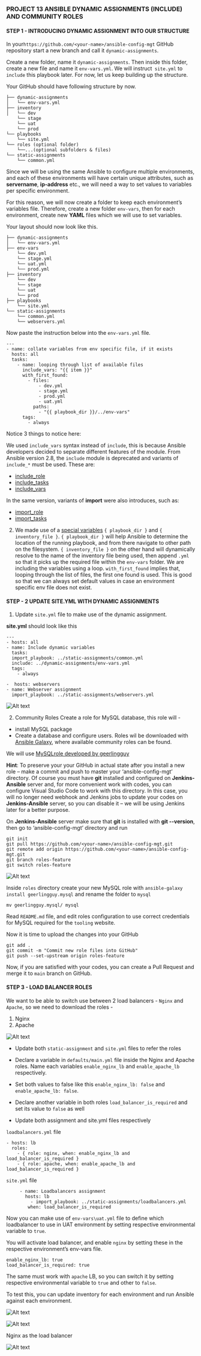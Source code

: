 ### PROJECT 13 ANSIBLE DYNAMIC ASSIGNMENTS (INCLUDE) AND COMMUNITY ROLES

#### STEP 1 - INTRODUCING DYNAMIC ASSIGNMENT INTO OUR STRUCTURE

In your`` https://github.com/<your-name>/ansible-config-mgt `` GitHub repository start a new branch and call it ``dynamic-assignments``.

Create a new folder, name it ``dynamic-assignments``. Then inside this folder, create a new file and name it ``env-vars.yml``. We will instruct`` site.yml`` to ``include`` this playbook later. For now, let us keep building up the structure.

Your GitHub should have following structure by now.

```
├── dynamic-assignments
│   └── env-vars.yml
├── inventory
│   └── dev
    └── stage
    └── uat
    └── prod
└── playbooks
    └── site.yml
└── roles (optional folder)
    └──...(optional subfolders & files)
└── static-assignments
    └── common.yml
```

Since we will be using the same Ansible to configure multiple environments, and each of these environments will have certain unique attributes, such as **servername**, **ip-address** etc., we will need a way to set values to variables per specific environment.

For this reason, we will now create a folder to keep each environment’s variables file. Therefore, create a new folder ``env-vars``, then for each environment, create new **YAML** files which we will use to set variables.

Your layout should now look like this.

```
├── dynamic-assignments
│   └── env-vars.yml
├── env-vars
    └── dev.yml
    └── stage.yml
    └── uat.yml
    └── prod.yml
├── inventory
    └── dev
    └── stage
    └── uat
    └── prod
├── playbooks
    └── site.yml
└── static-assignments
    └── common.yml
    └── webservers.yml
```

Now paste the instruction below into the ``env-vars.yml`` file.

```
---
- name: collate variables from env specific file, if it exists
  hosts: all
  tasks:
    - name: looping through list of available files
      include_vars: "{{ item }}"
      with_first_found:
        - files:
            - dev.yml
            - stage.yml
            - prod.yml
            - uat.yml
          paths:
            - "{{ playbook_dir }}/../env-vars"
      tags:
        - always
```
Notice 3 things to notice here:

We used ``include_vars`` syntax instead of ``include``, this is because Ansible developers decided to separate different features of the module. From Ansible version 2.8, the ``include`` module is deprecated and variants of ``include_*`` must be used. These are:

- [include_role](https://docs.ansible.com/ansible/latest/collections/ansible/builtin/include_role_module.html#include-role-module)
- [include_tasks](https://docs.ansible.com/ansible/latest/collections/ansible/builtin/include_tasks_module.html#include-tasks-module)
- [include_vars](https://docs.ansible.com/ansible/latest/collections/ansible/builtin/include_vars_module.html#include-vars-module)

In the same version, variants of **import** were also introduces, such as:

- [import_role](https://docs.ansible.com/ansible/latest/collections/ansible/builtin/import_role_module.html#import-role-module)
- [import_tasks](https://docs.ansible.com/ansible/latest/collections/ansible/builtin/import_tasks_module.html#import-tasks-module)

2. We made use of a [special variables](https://docs.ansible.com/ansible/latest/reference_appendices/special_variables.html) ``{ playbook_dir }`` and ``{ inventory_file }``. ``{ playbook_dir }`` will help Ansible to determine the location of the running playbook, and from there navigate to other path on the filesystem. ``{ inventory_file }`` on the other hand will dynamically resolve to the name of the inventory file being used, then append ``.yml`` so that it picks up the required file within the ``env-vars`` folder.
We are including the variables using a loop. ``with_first_found`` implies that, looping through the list of files, the first one found is used. This is good so that we can always set default values in case an environment specific env file does not exist.

#### STEP - 2 UPDATE SITE.YML WITH DYNAMIC ASSIGNMENTS

1. Update ``site.yml`` file to make use of the dynamic assignment.

**site.yml** should look like this

```
---
- hosts: all
- name: Include dynamic variables 
  tasks:
  import_playbook: ../static-assignments/common.yml 
  include: ../dynamic-assignments/env-vars.yml
  tags:
    - always

-  hosts: webservers
- name: Webserver assignment
  import_playbook: ../static-assignments/webservers.yml
```

![Alt text](Images/2.jpg)

2. Community Roles
Create a role for MySQL database, this role will -
- install MySQL package
- Create a database and configure users.
Roles wil be downloaded with [Ansible Galaxy](https://galaxy.ansible.com/home), where available community roles can be found.

We will use [MySQLrole developed by geerlingguy](https://galaxy.ansible.com/geerlingguy/mysql)


**Hint**: To preserve your your GitHub in actual state after you install a new role – make a commit and push to master your ‘ansible-config-mgt’ directory. Of course you must have **git** installed and configured on **Jenkins-Ansible** server and, for more convenient work with codes, you can configure Visual Studio Code to work with this directory. In this case, you will no longer need webhook and Jenkins jobs to update your codes on **Jenkins-Ansible** server, so you can disable it – we will be using Jenkins later for a better purpose.

On **Jenkins-Ansible** server make sure that **git** is installed with **git --version**, then go to ‘ansible-config-mgt’ directory and run

```
git init
git pull https://github.com/<your-name>/ansible-config-mgt.git
git remote add origin https://github.com/<your-name>/ansible-config-mgt.git
git branch roles-feature
git switch roles-feature

```

![Alt text](Images/3b.jpg)

Inside ``roles`` directory create your new MySQL role with ``ansible-galaxy install geerlingguy.mysql`` and rename the folder to ``mysql``

```
mv geerlingguy.mysql/ mysql
```

Read ``README.md`` file, and edit roles configuration to use correct credentials for MySQL required for the ``tooling`` website.

Now it is time to upload the changes into your GitHub

```
git add .
git commit -m "Commit new role files into GitHub"
git push --set-upstream origin roles-feature
```

Now, if you are satisfied with your codes, you can create a Pull Request and merge it to ``main`` branch on GitHub.

#### STEP 3 - LOAD BALANCER ROLES

We want to be able to switch use between 2 load balancers - ``Nginx`` and ``Apache``, so we need to download the roles - 
1. Nginx
2. Apache

![Alt text](Images/4.jpg)

- Update both ``static-assignment`` and ``site.yml`` files to refer the roles

- Declare a variable in ``defaults/main.yml`` file inside the Nginx and Apache roles. Name each variables ``enable_nginx_lb`` and ``enable_apache_lb`` respectively.
- Set both values to false like this ``enable_nginx_lb: false`` and ``enable_apache_lb: false``.
- Declare another variable in both roles ``load_balancer_is_required`` and set its value to ``false`` as well
- Update both assignment and site.yml files respectively

``loadbalancers.yml`` file

```
- hosts: lb
  roles:
    - { role: nginx, when: enable_nginx_lb and load_balancer_is_required }
    - { role: apache, when: enable_apache_lb and load_balancer_is_required }
```

``site.yml`` file

```
     - name: Loadbalancers assignment
       hosts: lb
         - import_playbook: ../static-assignments/loadbalancers.yml
        when: load_balancer_is_required 
```

Now you can make use of ``env-vars\uat.yml`` file to define which loadbalancer to use in UAT environment by setting respective environmental variable to ``true``.

You will activate load balancer, and enable ``nginx`` by setting these in the respective environment’s env-vars file.

```
enable_nginx_lb: true
load_balancer_is_required: true
```


The same must work with ``apache`` LB, so you can switch it by setting respective environmental variable to ``true`` and other to ``false``.

To test this, you can update inventory for each environment and run Ansible against each environment.

![Alt text](Images/6.jpg)

![Alt text](<Images/6a nginx.jpg>)

Nginx as the load balancer

![Alt text](Images/6b.jpg)